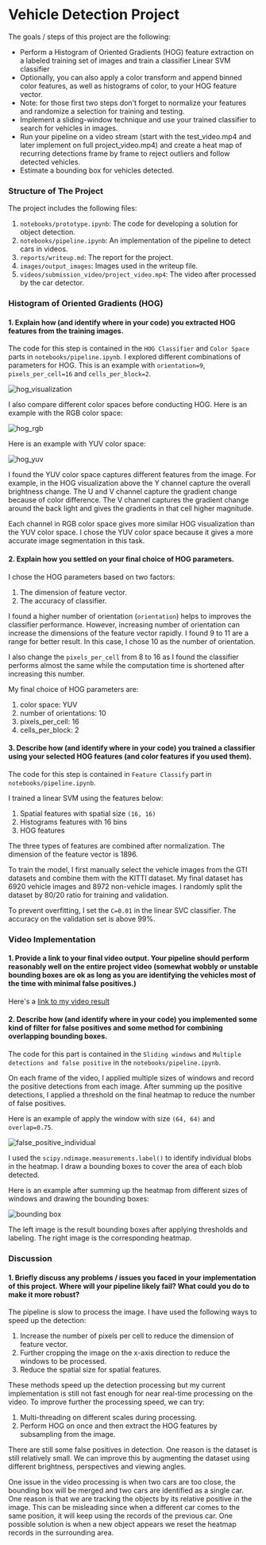 # Vehicle Detection Project

The goals / steps of this project are the following:

* Perform a Histogram of Oriented Gradients (HOG) feature extraction on a labeled training set of images and train a classifier Linear SVM classifier
* Optionally, you can also apply a color transform and append binned color features, as well as histograms of color, to your HOG feature vector. 
* Note: for those first two steps don't forget to normalize your features and randomize a selection for training and testing.
* Implement a sliding-window technique and use your trained classifier to search for vehicles in images.
* Run your pipeline on a video stream (start with the test_video.mp4 and later implement on full project_video.mp4) and create a heat map of recurring detections frame by frame to reject outliers and follow detected vehicles.
* Estimate a bounding box for vehicles detected.

[//]: # (Image References)
[image1]: ../images/output_images/hog_visualization.png
[image2]: ../images/output_images/hog_rgb.png
[image3]: ../images/output_images/hog_yuv.png
[image4]: ../images/output_images/slide_window_64.png
[image5]: ../images/output_images/heatmap1.png
[video1]: ../videos/submission_videos/project_video.mp4

### Structure of The Project

The project includes the following files:

1. `notebooks/prototype.ipynb`: The code for developing a solution for object detection.
2. `notebooks/pipeline.ipynb`: An implementation of the pipeline to detect cars in videos.
3. `reports/writeup.md`: The report for the project.
4. `images/output_images`: Images used in the writeup file.
5. `videos/submission_video/project_video.mp4`: The video after processed by the car detector.

### Histogram of Oriented Gradients (HOG)

#### 1. Explain how (and identify where in your code) you extracted HOG features from the training images.

The code for this step is contained in the `HOG Classifier` and `Color Space` parts in `notebooks/pipeline.ipynb`. I explored different combinations of parameters for HOG. This is an example with `orientation=9`, `pixels_per_cell=16` and `cells_per_block=2`.

![hog_visualization][image1]

I also compare different color spaces before conducting HOG. Here is an example with the RGB color space:

![hog_rgb][image2]

Here is an example with YUV color space:

![hog_yuv][image3]

I found the YUV color space captures different features from the image. For example, in the HOG visualization above the Y channel capture the overall brightness change. The U and V channel capture the gradient change because of color difference. The V channel captures the gradient change around the back light and gives the gradients in that cell higher magnitude.

Each channel in RGB color space gives more similar HOG visualization than the YUV color space. I chose the YUV color space because it gives a more accurate image segmentation in this task.

#### 2. Explain how you settled on your final choice of HOG parameters.

I chose the HOG parameters based on two factors:

1. The dimension of feature vector.
2. The accuracy of classifier.

I found a higher number of orientation (`orientation`) helps to improves the classifier performance. However, increasing number of orientation can increase the dimensions of the feature vector rapidly. I found 9 to 11 are a range for better result. In this case, I chose 10 as the number of orientation.

I also change the `pixels_per_cell` from 8 to 16 as I found the classifier performs almost the same while the computation time is shortened after increasing this number.

My final choice of HOG parameters are:

1. color space: YUV
2. number of orientations: 10
3. pixels_per_cell: 16
4. cells_per_block: 2

#### 3. Describe how (and identify where in your code) you trained a classifier using your selected HOG features (and color features if you used them).

The code for this step is contained in `Feature Classify` part in `notebooks/pipeline.ipynb`.

I trained a linear SVM using the features below:

1. Spatial features with spatial size `(16, 16)`
2. Histograms features with 16 bins
3. HOG features

The three types of features are combined after normalization. The dimension of the feature vector is 1896.

To train the model, I first manually select the vehicle images from the GTI datasets and combine them with the KITTI dataset. My final dataset has 6920 vehicle images and 8972 non-vehicle images. I randomly split the dataset by 80/20 ratio for training and validation.

To prevent overfitting, I set the `C=0.01` in the linear SVC classifier. The accuracy on the validation set is above 99%.

### Video Implementation

#### 1. Provide a link to your final video output.  Your pipeline should perform reasonably well on the entire project video (somewhat wobbly or unstable bounding boxes are ok as long as you are identifying the vehicles most of the time with minimal false positives.)
Here's a [link to my video result][video1]

#### 2. Describe how (and identify where in your code) you implemented some kind of filter for false positives and some method for combining overlapping bounding boxes.

The code for this part is contained in the `Sliding windows` and `Multiple detections and false positive` in the `notebooks/pipeline.ipynb`.

On each frame of the video, I applied multiple sizes of windows and record the positive detections from each image. After summing up the positive detections, I applied a threshold on the final heatmap to reduce the number of false positives.

Here is an example of apply the window with size `(64, 64)` and `overlap=0.75`.

![false_positive_individual][image4]

I used the `scipy.ndimage.measurements.label()` to identify individual blobs in the heatmap. I draw a bounding boxes to cover the area of each blob detected.

Here is an example after summing up the heatmap from different sizes of windows and drawing the bounding boxes:

![bounding box][image5]

The left image is the result bounding boxes after applying thresholds and labeling. The right image is the corresponding heatmap.

### Discussion

#### 1. Briefly discuss any problems / issues you faced in your implementation of this project.  Where will your pipeline likely fail?  What could you do to make it more robust?

The pipeline is slow to process the image. I have used the following ways to speed up the detection:

1. Increase the number of pixels per cell to reduce the dimension of feature vector.
2. Further cropping the image on the x-axis direction to reduce the windows to be processed.
3. Reduce the spatial size for spatial features.

These methods speed up the detection processing but my current implementation is still not fast enough for near real-time processing on the video. To improve further the processing speed, we can try:

1. Multi-threading on different scales during processing.
2. Perform HOG on once and then extract the HOG features by subsampling from the image.

There are still some false positives in detection. One reason is the dataset is still relatively small. We can improve this by augmenting the dataset using different brightness, perspectives and viewing angles.

One issue in the video processing is when two cars are too close, the bounding box will be merged and two cars are identified as a single car. One reason is that we are tracking the objects by its relative positive in the image. This can be misleading since when a different car comes to the same position, it will keep using the records of the previous car. One possible solution is when a new object appears we reset the heatmap records in the surrounding area.